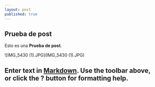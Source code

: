 ```yaml
---
layout: post
published: true
---
```


## Prueba de post

Esto es una **Prueba de post**.

![IMG_5430 (1).JPG](IMG_5430 (1).JPG)


Enter text in [Markdown](http://daringfireball.net/projects/markdown/). Use the toolbar above, or click the **?** button for formatting help.
-